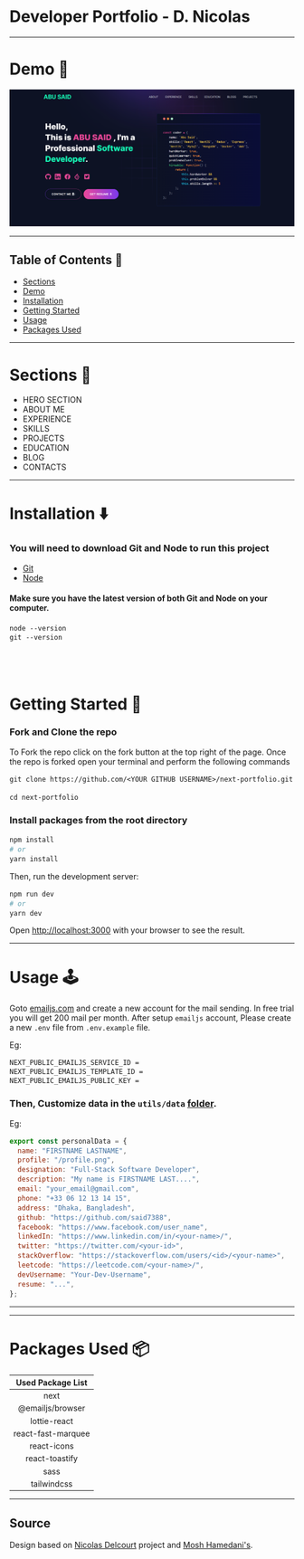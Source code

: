 # Developer Portfolio - D. Nicolas

---

# Demo :movie_camera:

![](./public/image/screen.png)

---

## Table of Contents :scroll:

- [Sections](#sections-bookmark)
- [Demo](#demo-movie_camera)
- [Installation](#installation-arrow_down)
- [Getting Started](#getting-started-dart)
- [Usage](#usage-joystick)
- [Packages Used](#packages-used-package)

---

# Sections :bookmark:

- HERO SECTION
- ABOUT ME
- EXPERIENCE
- SKILLS
- PROJECTS
- EDUCATION
- BLOG
- CONTACTS

---

# Installation :arrow_down:

### You will need to download Git and Node to run this project

- [Git](https://git-scm.com/downloads)
- [Node](https://nodejs.org/en/download/)

#### Make sure you have the latest version of both Git and Node on your computer.

```
node --version
git --version
```

## <br />

# Getting Started :dart:

### Fork and Clone the repo

To Fork the repo click on the fork button at the top right of the page. Once the repo is forked open your terminal and perform the following commands

```
git clone https://github.com/<YOUR GITHUB USERNAME>/next-portfolio.git

cd next-portfolio
```

### Install packages from the root directory

```bash
npm install
# or
yarn install
```

Then, run the development server:

```bash
npm run dev
# or
yarn dev
```

Open [http://localhost:3000](http://localhost:3000) with your browser to see the result.

---

# Usage :joystick:

Goto [emailjs.com](https://www.emailjs.com/) and create a new account for the mail sending. In free trial you will get 200 mail per month. After setup `emailjs` account, Please create a new `.env` file from `.env.example` file.

Eg:

```env
NEXT_PUBLIC_EMAILJS_SERVICE_ID =
NEXT_PUBLIC_EMAILJS_TEMPLATE_ID =
NEXT_PUBLIC_EMAILJS_PUBLIC_KEY =
```

### Then, Customize data in the `utils/data` [folder](https://github.com/said7388/next-portfolio/tree/main/utils/data).

Eg:

```javascript
export const personalData = {
  name: "FIRSTNAME LASTNAME",
  profile: "/profile.png",
  designation: "Full-Stack Software Developer",
  description: "My name is FIRSTNAME LAST....",
  email: "your_email@gmail.com",
  phone: "+33 06 12 13 14 15",
  address: "Dhaka, Bangladesh",
  github: "https://github.com/said7388",
  facebook: "https://www.facebook.com/user_name",
  linkedIn: "https://www.linkedin.com/in/<your-name>/",
  twitter: "https://twitter.com/<your-id>",
  stackOverflow: "https://stackoverflow.com/users/<id>/<your-name>",
  leetcode: "https://leetcode.com/<your-name>/",
  devUsername: "Your-Dev-Username",
  resume: "...",
};
```

---

---

# Packages Used :package:

| Used Package List  |
| :----------------: |
|        next        |
|  @emailjs/browser  |
|    lottie-react    |
| react-fast-marquee |
|    react-icons     |
|   react-toastify   |
|        sass        |
|    tailwindcss     |

---

## Source

Design based on [Nicolas Delcourt](https://dev.to/said7388/build-an-awesome-next-portfolio-website-4cj9?ref=dailydev) project and [Mosh Hamedani's](https://codewithmosh.com/).
